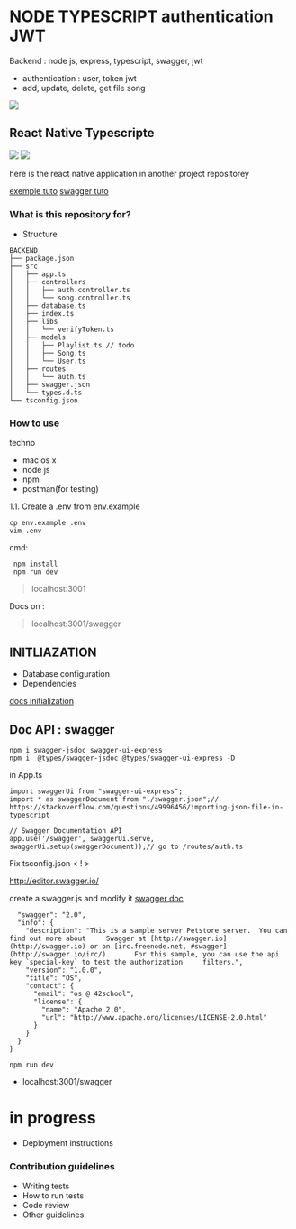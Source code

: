 # NODE TYPESCRIPT authentication JWT #

Backend : node js, express, typescript, swagger, jwt
* authentication : user, token jwt
* add, update, delete, get file song

![](./docs/swagger.png)

## React Native Typescripte

![](./docs/B.png)
![](./docs/A.png)

here is the react native application in another project repositorey

[exemple tuto](https://www.youtube.com/watch?v=qVUr4YC6ZXA)
[swagger tuto](https://www.youtube.com/watch?v=qemG0CWOx1I)

### What is this repository for? ###

* Structure

```
BACKEND
├── package.json
├── src
│   ├── app.ts
│   ├── controllers
│   │   ├── auth.controller.ts
│   │   └── song.controller.ts
│   ├── database.ts
│   ├── index.ts
│   ├── libs
│   │   └── verifyToken.ts
│   ├── models
│   │   ├── Playlist.ts // todo
│   │   ├── Song.ts
│   │   └── User.ts
│   ├── routes
│   │   └── auth.ts
│   ├── swagger.json
│   └── types.d.ts
└── tsconfig.json
```


### How to use ###

techno
* mac os x
* node js
* npm
* postman(for testing)



1.1. Create a .env from env.example

```
cp env.example .env
vim .env
```


cmd:
```
 npm install
 npm run dev
```

> localhost:3001

Docs on :

> localhost:3001/swagger

## INITLIAZATION

* Database configuration
* Dependencies

[docs initialization](./docs/INITIALIZATION.md)

## Doc API : swagger



```
npm i swagger-jsdoc swagger-ui-express
npm i  @types/swagger-jsdoc @types/swagger-ui-express -D
```
in App.ts
```
import swaggerUi from "swagger-ui-express";
import * as swaggerDocument from "./swagger.json";// https://stackoverflow.com/questions/49996456/importing-json-file-in-typescript

// Swagger Documentation API
app.use('/swagger', swaggerUi.serve, swaggerUi.setup(swaggerDocument));// go to /routes/auth.ts
```

Fix tsconfig.json < ! >

http://editor.swagger.io/

create a swagger.js and modify it [swagger doc](https://swagger.io/docs/specification/describing-parameters/#header-parameters)
```{
  "swagger": "2.0",
  "info": {
    "description": "This is a sample server Petstore server.  You can find out more about     Swagger at [http://swagger.io](http://swagger.io) or on [irc.freenode.net, #swagger](http://swagger.io/irc/).      For this sample, you can use the api key `special-key` to test the authorization     filters.",
    "version": "1.0.0",
    "title": "OS",
    "contact": {
      "email": "os @ 42school",
      "license": {
        "name": "Apache 2.0",
        "url": "http://www.apache.org/licenses/LICENSE-2.0.html"
      }
    }
  }
}
```

```
npm run dev
```

* localhost:3001/swagger

# in progress

* Deployment instructions

### Contribution guidelines ###

* Writing tests
* How to run tests
* Code review
* Other guidelines
